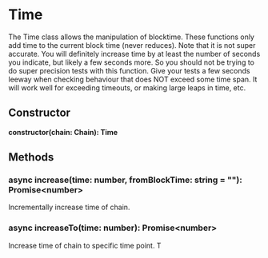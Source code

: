 # Time

The Time class allows the manipulation of blocktime.  These functions only add time to the current block time (never reduces). Note that it is not super accurate. You will definitely increase time by at least the number of seconds you indicate, but likely a few seconds more. So you should not be trying to do super precision tests with this function. Give your tests a few seconds leeway when checking behaviour that does NOT exceed some time span. It will work well for exceeding timeouts, or making large leaps in time, etc.

## Constructor
**constructor(chain: Chain): Time**

## Methods
### async increase(time: number, fromBlockTime: string = ""): Promise&lt;number&gt;

Incrementally increase time of chain. 

### async increaseTo(time: number): Promise&lt;number&gt;

Increase time of chain to specific time point. T

